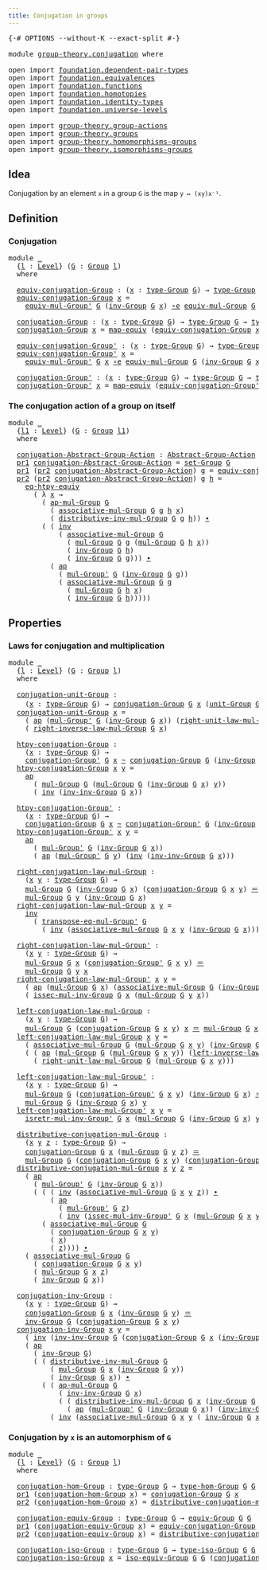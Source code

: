 ```yaml
---
title: Conjugation in groups
---
```


<pre class="Agda"><a id="47" class="Symbol">{-#</a> <a id="51" class="Keyword">OPTIONS</a> <a id="59" class="Pragma">--without-K</a> <a id="71" class="Pragma">--exact-split</a> <a id="85" class="Symbol">#-}</a>

<a id="90" class="Keyword">module</a> <a id="97" href="group-theory.conjugation.html" class="Module">group-theory.conjugation</a> <a id="122" class="Keyword">where</a>

<a id="129" class="Keyword">open</a> <a id="134" class="Keyword">import</a> <a id="141" href="foundation.dependent-pair-types.html" class="Module">foundation.dependent-pair-types</a>
<a id="173" class="Keyword">open</a> <a id="178" class="Keyword">import</a> <a id="185" href="foundation.equivalences.html" class="Module">foundation.equivalences</a>
<a id="209" class="Keyword">open</a> <a id="214" class="Keyword">import</a> <a id="221" href="foundation.functions.html" class="Module">foundation.functions</a>
<a id="242" class="Keyword">open</a> <a id="247" class="Keyword">import</a> <a id="254" href="foundation.homotopies.html" class="Module">foundation.homotopies</a>
<a id="276" class="Keyword">open</a> <a id="281" class="Keyword">import</a> <a id="288" href="foundation.identity-types.html" class="Module">foundation.identity-types</a>
<a id="314" class="Keyword">open</a> <a id="319" class="Keyword">import</a> <a id="326" href="foundation.universe-levels.html" class="Module">foundation.universe-levels</a>

<a id="354" class="Keyword">open</a> <a id="359" class="Keyword">import</a> <a id="366" href="group-theory.group-actions.html" class="Module">group-theory.group-actions</a>
<a id="393" class="Keyword">open</a> <a id="398" class="Keyword">import</a> <a id="405" href="group-theory.groups.html" class="Module">group-theory.groups</a>
<a id="425" class="Keyword">open</a> <a id="430" class="Keyword">import</a> <a id="437" href="group-theory.homomorphisms-groups.html" class="Module">group-theory.homomorphisms-groups</a>
<a id="471" class="Keyword">open</a> <a id="476" class="Keyword">import</a> <a id="483" href="group-theory.isomorphisms-groups.html" class="Module">group-theory.isomorphisms-groups</a>
</pre>
## Idea

Conjugation by an element `x` in a group `G` is the map `y ↦ (xy)x⁻¹`.

## Definition

### Conjugation

<pre class="Agda"><a id="642" class="Keyword">module</a> <a id="649" href="group-theory.conjugation.html#649" class="Module">_</a>
  <a id="653" class="Symbol">{</a><a id="654" href="group-theory.conjugation.html#654" class="Bound">l</a> <a id="656" class="Symbol">:</a> <a id="658" href="Agda.Primitive.html#597" class="Postulate">Level</a><a id="663" class="Symbol">}</a> <a id="665" class="Symbol">(</a><a id="666" href="group-theory.conjugation.html#666" class="Bound">G</a> <a id="668" class="Symbol">:</a> <a id="670" href="group-theory.groups.html#2750" class="Function">Group</a> <a id="676" href="group-theory.conjugation.html#654" class="Bound">l</a><a id="677" class="Symbol">)</a>
  <a id="681" class="Keyword">where</a>

  <a id="690" href="group-theory.conjugation.html#690" class="Function">equiv-conjugation-Group</a> <a id="714" class="Symbol">:</a> <a id="716" class="Symbol">(</a><a id="717" href="group-theory.conjugation.html#717" class="Bound">x</a> <a id="719" class="Symbol">:</a> <a id="721" href="group-theory.groups.html#2993" class="Function">type-Group</a> <a id="732" href="group-theory.conjugation.html#666" class="Bound">G</a><a id="733" class="Symbol">)</a> <a id="735" class="Symbol">→</a> <a id="737" href="group-theory.groups.html#2993" class="Function">type-Group</a> <a id="748" href="group-theory.conjugation.html#666" class="Bound">G</a> <a id="750" href="foundation-core.equivalences.html#1621" class="Function Operator">≃</a> <a id="752" href="group-theory.groups.html#2993" class="Function">type-Group</a> <a id="763" href="group-theory.conjugation.html#666" class="Bound">G</a>
  <a id="767" href="group-theory.conjugation.html#690" class="Function">equiv-conjugation-Group</a> <a id="791" href="group-theory.conjugation.html#791" class="Bound">x</a> <a id="793" class="Symbol">=</a>
    <a id="799" href="group-theory.groups.html#7174" class="Function">equiv-mul-Group&#39;</a> <a id="816" href="group-theory.conjugation.html#666" class="Bound">G</a> <a id="818" class="Symbol">(</a><a id="819" href="group-theory.groups.html#4957" class="Function">inv-Group</a> <a id="829" href="group-theory.conjugation.html#666" class="Bound">G</a> <a id="831" href="group-theory.conjugation.html#791" class="Bound">x</a><a id="832" class="Symbol">)</a> <a id="834" href="foundation-core.equivalences.html#7869" class="Function Operator">∘e</a> <a id="837" href="group-theory.groups.html#6280" class="Function">equiv-mul-Group</a> <a id="853" href="group-theory.conjugation.html#666" class="Bound">G</a> <a id="855" href="group-theory.conjugation.html#791" class="Bound">x</a>

  <a id="860" href="group-theory.conjugation.html#860" class="Function">conjugation-Group</a> <a id="878" class="Symbol">:</a> <a id="880" class="Symbol">(</a><a id="881" href="group-theory.conjugation.html#881" class="Bound">x</a> <a id="883" class="Symbol">:</a> <a id="885" href="group-theory.groups.html#2993" class="Function">type-Group</a> <a id="896" href="group-theory.conjugation.html#666" class="Bound">G</a><a id="897" class="Symbol">)</a> <a id="899" class="Symbol">→</a> <a id="901" href="group-theory.groups.html#2993" class="Function">type-Group</a> <a id="912" href="group-theory.conjugation.html#666" class="Bound">G</a> <a id="914" class="Symbol">→</a> <a id="916" href="group-theory.groups.html#2993" class="Function">type-Group</a> <a id="927" href="group-theory.conjugation.html#666" class="Bound">G</a>
  <a id="931" href="group-theory.conjugation.html#860" class="Function">conjugation-Group</a> <a id="949" href="group-theory.conjugation.html#949" class="Bound">x</a> <a id="951" class="Symbol">=</a> <a id="953" href="foundation-core.equivalences.html#1821" class="Function">map-equiv</a> <a id="963" class="Symbol">(</a><a id="964" href="group-theory.conjugation.html#690" class="Function">equiv-conjugation-Group</a> <a id="988" href="group-theory.conjugation.html#949" class="Bound">x</a><a id="989" class="Symbol">)</a>

  <a id="994" href="group-theory.conjugation.html#994" class="Function">equiv-conjugation-Group&#39;</a> <a id="1019" class="Symbol">:</a> <a id="1021" class="Symbol">(</a><a id="1022" href="group-theory.conjugation.html#1022" class="Bound">x</a> <a id="1024" class="Symbol">:</a> <a id="1026" href="group-theory.groups.html#2993" class="Function">type-Group</a> <a id="1037" href="group-theory.conjugation.html#666" class="Bound">G</a><a id="1038" class="Symbol">)</a> <a id="1040" class="Symbol">→</a> <a id="1042" href="group-theory.groups.html#2993" class="Function">type-Group</a> <a id="1053" href="group-theory.conjugation.html#666" class="Bound">G</a> <a id="1055" href="foundation-core.equivalences.html#1621" class="Function Operator">≃</a> <a id="1057" href="group-theory.groups.html#2993" class="Function">type-Group</a> <a id="1068" href="group-theory.conjugation.html#666" class="Bound">G</a>
  <a id="1072" href="group-theory.conjugation.html#994" class="Function">equiv-conjugation-Group&#39;</a> <a id="1097" href="group-theory.conjugation.html#1097" class="Bound">x</a> <a id="1099" class="Symbol">=</a>
    <a id="1105" href="group-theory.groups.html#7174" class="Function">equiv-mul-Group&#39;</a> <a id="1122" href="group-theory.conjugation.html#666" class="Bound">G</a> <a id="1124" href="group-theory.conjugation.html#1097" class="Bound">x</a> <a id="1126" href="foundation-core.equivalences.html#7869" class="Function Operator">∘e</a> <a id="1129" href="group-theory.groups.html#6280" class="Function">equiv-mul-Group</a> <a id="1145" href="group-theory.conjugation.html#666" class="Bound">G</a> <a id="1147" class="Symbol">(</a><a id="1148" href="group-theory.groups.html#4957" class="Function">inv-Group</a> <a id="1158" href="group-theory.conjugation.html#666" class="Bound">G</a> <a id="1160" href="group-theory.conjugation.html#1097" class="Bound">x</a><a id="1161" class="Symbol">)</a>

  <a id="1166" href="group-theory.conjugation.html#1166" class="Function">conjugation-Group&#39;</a> <a id="1185" class="Symbol">:</a> <a id="1187" class="Symbol">(</a><a id="1188" href="group-theory.conjugation.html#1188" class="Bound">x</a> <a id="1190" class="Symbol">:</a> <a id="1192" href="group-theory.groups.html#2993" class="Function">type-Group</a> <a id="1203" href="group-theory.conjugation.html#666" class="Bound">G</a><a id="1204" class="Symbol">)</a> <a id="1206" class="Symbol">→</a> <a id="1208" href="group-theory.groups.html#2993" class="Function">type-Group</a> <a id="1219" href="group-theory.conjugation.html#666" class="Bound">G</a> <a id="1221" class="Symbol">→</a> <a id="1223" href="group-theory.groups.html#2993" class="Function">type-Group</a> <a id="1234" href="group-theory.conjugation.html#666" class="Bound">G</a>
  <a id="1238" href="group-theory.conjugation.html#1166" class="Function">conjugation-Group&#39;</a> <a id="1257" href="group-theory.conjugation.html#1257" class="Bound">x</a> <a id="1259" class="Symbol">=</a> <a id="1261" href="foundation-core.equivalences.html#1821" class="Function">map-equiv</a> <a id="1271" class="Symbol">(</a><a id="1272" href="group-theory.conjugation.html#994" class="Function">equiv-conjugation-Group&#39;</a> <a id="1297" href="group-theory.conjugation.html#1257" class="Bound">x</a><a id="1298" class="Symbol">)</a>
</pre>
### The conjugation action of a group on itself

<pre class="Agda"><a id="1362" class="Keyword">module</a> <a id="1369" href="group-theory.conjugation.html#1369" class="Module">_</a>
  <a id="1373" class="Symbol">{</a><a id="1374" href="group-theory.conjugation.html#1374" class="Bound">l1</a> <a id="1377" class="Symbol">:</a> <a id="1379" href="Agda.Primitive.html#597" class="Postulate">Level</a><a id="1384" class="Symbol">}</a> <a id="1386" class="Symbol">(</a><a id="1387" href="group-theory.conjugation.html#1387" class="Bound">G</a> <a id="1389" class="Symbol">:</a> <a id="1391" href="group-theory.groups.html#2750" class="Function">Group</a> <a id="1397" href="group-theory.conjugation.html#1374" class="Bound">l1</a><a id="1399" class="Symbol">)</a>
  <a id="1403" class="Keyword">where</a>

  <a id="1412" href="group-theory.conjugation.html#1412" class="Function">conjugation-Abstract-Group-Action</a> <a id="1446" class="Symbol">:</a> <a id="1448" href="group-theory.group-actions.html#1209" class="Function">Abstract-Group-Action</a> <a id="1470" href="group-theory.conjugation.html#1387" class="Bound">G</a> <a id="1472" href="group-theory.conjugation.html#1374" class="Bound">l1</a>
  <a id="1477" href="foundation-core.dependent-pair-types.html#605" class="Field">pr1</a> <a id="1481" href="group-theory.conjugation.html#1412" class="Function">conjugation-Abstract-Group-Action</a> <a id="1515" class="Symbol">=</a> <a id="1517" href="group-theory.groups.html#2933" class="Function">set-Group</a> <a id="1527" href="group-theory.conjugation.html#1387" class="Bound">G</a>
  <a id="1531" href="foundation-core.dependent-pair-types.html#605" class="Field">pr1</a> <a id="1535" class="Symbol">(</a><a id="1536" href="foundation-core.dependent-pair-types.html#617" class="Field">pr2</a> <a id="1540" href="group-theory.conjugation.html#1412" class="Function">conjugation-Abstract-Group-Action</a><a id="1573" class="Symbol">)</a> <a id="1575" href="group-theory.conjugation.html#1575" class="Bound">g</a> <a id="1577" class="Symbol">=</a> <a id="1579" href="group-theory.conjugation.html#690" class="Function">equiv-conjugation-Group</a> <a id="1603" href="group-theory.conjugation.html#1387" class="Bound">G</a> <a id="1605" href="group-theory.conjugation.html#1575" class="Bound">g</a>
  <a id="1609" href="foundation-core.dependent-pair-types.html#617" class="Field">pr2</a> <a id="1613" class="Symbol">(</a><a id="1614" href="foundation-core.dependent-pair-types.html#617" class="Field">pr2</a> <a id="1618" href="group-theory.conjugation.html#1412" class="Function">conjugation-Abstract-Group-Action</a><a id="1651" class="Symbol">)</a> <a id="1653" href="group-theory.conjugation.html#1653" class="Bound">g</a> <a id="1655" href="group-theory.conjugation.html#1655" class="Bound">h</a> <a id="1657" class="Symbol">=</a>
    <a id="1663" href="foundation.equivalences.html#12664" class="Function">eq-htpy-equiv</a>
      <a id="1683" class="Symbol">(</a> <a id="1685" class="Symbol">λ</a> <a id="1687" href="group-theory.conjugation.html#1687" class="Bound">x</a> <a id="1689" class="Symbol">→</a>
        <a id="1699" class="Symbol">(</a> <a id="1701" href="group-theory.groups.html#3334" class="Function">ap-mul-Group</a> <a id="1714" href="group-theory.conjugation.html#1387" class="Bound">G</a>
          <a id="1726" class="Symbol">(</a> <a id="1728" href="group-theory.groups.html#3587" class="Function">associative-mul-Group</a> <a id="1750" href="group-theory.conjugation.html#1387" class="Bound">G</a> <a id="1752" href="group-theory.conjugation.html#1653" class="Bound">g</a> <a id="1754" href="group-theory.conjugation.html#1655" class="Bound">h</a> <a id="1756" href="group-theory.conjugation.html#1687" class="Bound">x</a><a id="1757" class="Symbol">)</a>
          <a id="1769" class="Symbol">(</a> <a id="1771" href="group-theory.groups.html#8830" class="Function">distributive-inv-mul-Group</a> <a id="1798" href="group-theory.conjugation.html#1387" class="Bound">G</a> <a id="1800" href="group-theory.conjugation.html#1653" class="Bound">g</a> <a id="1802" href="group-theory.conjugation.html#1655" class="Bound">h</a><a id="1803" class="Symbol">))</a> <a id="1806" href="foundation-core.identity-types.html#2425" class="Function Operator">∙</a>
        <a id="1816" class="Symbol">(</a> <a id="1818" class="Symbol">(</a> <a id="1820" href="foundation-core.identity-types.html#2729" class="Function">inv</a>
            <a id="1836" class="Symbol">(</a> <a id="1838" href="group-theory.groups.html#3587" class="Function">associative-mul-Group</a> <a id="1860" href="group-theory.conjugation.html#1387" class="Bound">G</a>
              <a id="1876" class="Symbol">(</a> <a id="1878" href="group-theory.groups.html#3238" class="Function">mul-Group</a> <a id="1888" href="group-theory.conjugation.html#1387" class="Bound">G</a> <a id="1890" href="group-theory.conjugation.html#1653" class="Bound">g</a> <a id="1892" class="Symbol">(</a><a id="1893" href="group-theory.groups.html#3238" class="Function">mul-Group</a> <a id="1903" href="group-theory.conjugation.html#1387" class="Bound">G</a> <a id="1905" href="group-theory.conjugation.html#1655" class="Bound">h</a> <a id="1907" href="group-theory.conjugation.html#1687" class="Bound">x</a><a id="1908" class="Symbol">))</a>
              <a id="1925" class="Symbol">(</a> <a id="1927" href="group-theory.groups.html#4957" class="Function">inv-Group</a> <a id="1937" href="group-theory.conjugation.html#1387" class="Bound">G</a> <a id="1939" href="group-theory.conjugation.html#1655" class="Bound">h</a><a id="1940" class="Symbol">)</a>
              <a id="1956" class="Symbol">(</a> <a id="1958" href="group-theory.groups.html#4957" class="Function">inv-Group</a> <a id="1968" href="group-theory.conjugation.html#1387" class="Bound">G</a> <a id="1970" href="group-theory.conjugation.html#1653" class="Bound">g</a><a id="1971" class="Symbol">)))</a> <a id="1975" href="foundation-core.identity-types.html#2425" class="Function Operator">∙</a>
          <a id="1987" class="Symbol">(</a> <a id="1989" href="foundation-core.identity-types.html#4003" class="Function">ap</a>
            <a id="2004" class="Symbol">(</a> <a id="2006" href="group-theory.groups.html#3499" class="Function">mul-Group&#39;</a> <a id="2017" href="group-theory.conjugation.html#1387" class="Bound">G</a> <a id="2019" class="Symbol">(</a><a id="2020" href="group-theory.groups.html#4957" class="Function">inv-Group</a> <a id="2030" href="group-theory.conjugation.html#1387" class="Bound">G</a> <a id="2032" href="group-theory.conjugation.html#1653" class="Bound">g</a><a id="2033" class="Symbol">))</a>
            <a id="2048" class="Symbol">(</a> <a id="2050" href="group-theory.groups.html#3587" class="Function">associative-mul-Group</a> <a id="2072" href="group-theory.conjugation.html#1387" class="Bound">G</a> <a id="2074" href="group-theory.conjugation.html#1653" class="Bound">g</a>
              <a id="2090" class="Symbol">(</a> <a id="2092" href="group-theory.groups.html#3238" class="Function">mul-Group</a> <a id="2102" href="group-theory.conjugation.html#1387" class="Bound">G</a> <a id="2104" href="group-theory.conjugation.html#1655" class="Bound">h</a> <a id="2106" href="group-theory.conjugation.html#1687" class="Bound">x</a><a id="2107" class="Symbol">)</a>
              <a id="2123" class="Symbol">(</a> <a id="2125" href="group-theory.groups.html#4957" class="Function">inv-Group</a> <a id="2135" href="group-theory.conjugation.html#1387" class="Bound">G</a> <a id="2137" href="group-theory.conjugation.html#1655" class="Bound">h</a><a id="2138" class="Symbol">)))))</a>
</pre>
## Properties

### Laws for conjugation and multiplication

<pre class="Agda"><a id="2217" class="Keyword">module</a> <a id="2224" href="group-theory.conjugation.html#2224" class="Module">_</a>
  <a id="2228" class="Symbol">{</a><a id="2229" href="group-theory.conjugation.html#2229" class="Bound">l</a> <a id="2231" class="Symbol">:</a> <a id="2233" href="Agda.Primitive.html#597" class="Postulate">Level</a><a id="2238" class="Symbol">}</a> <a id="2240" class="Symbol">(</a><a id="2241" href="group-theory.conjugation.html#2241" class="Bound">G</a> <a id="2243" class="Symbol">:</a> <a id="2245" href="group-theory.groups.html#2750" class="Function">Group</a> <a id="2251" href="group-theory.conjugation.html#2229" class="Bound">l</a><a id="2252" class="Symbol">)</a>
  <a id="2256" class="Keyword">where</a>

  <a id="2265" href="group-theory.conjugation.html#2265" class="Function">conjugation-unit-Group</a> <a id="2288" class="Symbol">:</a>
    <a id="2294" class="Symbol">(</a><a id="2295" href="group-theory.conjugation.html#2295" class="Bound">x</a> <a id="2297" class="Symbol">:</a> <a id="2299" href="group-theory.groups.html#2993" class="Function">type-Group</a> <a id="2310" href="group-theory.conjugation.html#2241" class="Bound">G</a><a id="2311" class="Symbol">)</a> <a id="2313" class="Symbol">→</a> <a id="2315" href="group-theory.conjugation.html#860" class="Function">conjugation-Group</a> <a id="2333" href="group-theory.conjugation.html#2241" class="Bound">G</a> <a id="2335" href="group-theory.conjugation.html#2295" class="Bound">x</a> <a id="2337" class="Symbol">(</a><a id="2338" href="group-theory.groups.html#4037" class="Function">unit-Group</a> <a id="2349" href="group-theory.conjugation.html#2241" class="Bound">G</a><a id="2350" class="Symbol">)</a> <a id="2352" href="foundation-core.identity-types.html#1865" class="Function Operator">＝</a> <a id="2354" href="group-theory.groups.html#4037" class="Function">unit-Group</a> <a id="2365" href="group-theory.conjugation.html#2241" class="Bound">G</a>
  <a id="2369" href="group-theory.conjugation.html#2265" class="Function">conjugation-unit-Group</a> <a id="2392" href="group-theory.conjugation.html#2392" class="Bound">x</a> <a id="2394" class="Symbol">=</a>
    <a id="2400" class="Symbol">(</a> <a id="2402" href="foundation-core.identity-types.html#4003" class="Function">ap</a> <a id="2405" class="Symbol">(</a><a id="2406" href="group-theory.groups.html#3499" class="Function">mul-Group&#39;</a> <a id="2417" href="group-theory.conjugation.html#2241" class="Bound">G</a> <a id="2419" class="Symbol">(</a><a id="2420" href="group-theory.groups.html#4957" class="Function">inv-Group</a> <a id="2430" href="group-theory.conjugation.html#2241" class="Bound">G</a> <a id="2432" href="group-theory.conjugation.html#2392" class="Bound">x</a><a id="2433" class="Symbol">))</a> <a id="2436" class="Symbol">(</a><a id="2437" href="group-theory.groups.html#4592" class="Function">right-unit-law-mul-Group</a> <a id="2462" href="group-theory.conjugation.html#2241" class="Bound">G</a> <a id="2464" href="group-theory.conjugation.html#2392" class="Bound">x</a><a id="2465" class="Symbol">))</a> <a id="2468" href="foundation-core.identity-types.html#2425" class="Function Operator">∙</a>
    <a id="2474" class="Symbol">(</a> <a id="2476" href="group-theory.groups.html#5194" class="Function">right-inverse-law-mul-Group</a> <a id="2504" href="group-theory.conjugation.html#2241" class="Bound">G</a> <a id="2506" href="group-theory.conjugation.html#2392" class="Bound">x</a><a id="2507" class="Symbol">)</a>

  <a id="2512" href="group-theory.conjugation.html#2512" class="Function">htpy-conjugation-Group</a> <a id="2535" class="Symbol">:</a>
    <a id="2541" class="Symbol">(</a><a id="2542" href="group-theory.conjugation.html#2542" class="Bound">x</a> <a id="2544" class="Symbol">:</a> <a id="2546" href="group-theory.groups.html#2993" class="Function">type-Group</a> <a id="2557" href="group-theory.conjugation.html#2241" class="Bound">G</a><a id="2558" class="Symbol">)</a> <a id="2560" class="Symbol">→</a>
    <a id="2566" href="group-theory.conjugation.html#1166" class="Function">conjugation-Group&#39;</a> <a id="2585" href="group-theory.conjugation.html#2241" class="Bound">G</a> <a id="2587" href="group-theory.conjugation.html#2542" class="Bound">x</a> <a id="2589" href="foundation-core.homotopies.html#1249" class="Function Operator">~</a> <a id="2591" href="group-theory.conjugation.html#860" class="Function">conjugation-Group</a> <a id="2609" href="group-theory.conjugation.html#2241" class="Bound">G</a> <a id="2611" class="Symbol">(</a><a id="2612" href="group-theory.groups.html#4957" class="Function">inv-Group</a> <a id="2622" href="group-theory.conjugation.html#2241" class="Bound">G</a> <a id="2624" href="group-theory.conjugation.html#2542" class="Bound">x</a><a id="2625" class="Symbol">)</a>
  <a id="2629" href="group-theory.conjugation.html#2512" class="Function">htpy-conjugation-Group</a> <a id="2652" href="group-theory.conjugation.html#2652" class="Bound">x</a> <a id="2654" href="group-theory.conjugation.html#2654" class="Bound">y</a> <a id="2656" class="Symbol">=</a>
    <a id="2662" href="foundation-core.identity-types.html#4003" class="Function">ap</a>
      <a id="2671" class="Symbol">(</a> <a id="2673" href="group-theory.groups.html#3238" class="Function">mul-Group</a> <a id="2683" href="group-theory.conjugation.html#2241" class="Bound">G</a> <a id="2685" class="Symbol">(</a><a id="2686" href="group-theory.groups.html#3238" class="Function">mul-Group</a> <a id="2696" href="group-theory.conjugation.html#2241" class="Bound">G</a> <a id="2698" class="Symbol">(</a><a id="2699" href="group-theory.groups.html#4957" class="Function">inv-Group</a> <a id="2709" href="group-theory.conjugation.html#2241" class="Bound">G</a> <a id="2711" href="group-theory.conjugation.html#2652" class="Bound">x</a><a id="2712" class="Symbol">)</a> <a id="2714" href="group-theory.conjugation.html#2654" class="Bound">y</a><a id="2715" class="Symbol">))</a>
      <a id="2724" class="Symbol">(</a> <a id="2726" href="foundation-core.identity-types.html#2729" class="Function">inv</a> <a id="2730" class="Symbol">(</a><a id="2731" href="group-theory.groups.html#9248" class="Function">inv-inv-Group</a> <a id="2745" href="group-theory.conjugation.html#2241" class="Bound">G</a> <a id="2747" href="group-theory.conjugation.html#2652" class="Bound">x</a><a id="2748" class="Symbol">))</a>

  <a id="2754" href="group-theory.conjugation.html#2754" class="Function">htpy-conjugation-Group&#39;</a> <a id="2778" class="Symbol">:</a>
    <a id="2784" class="Symbol">(</a><a id="2785" href="group-theory.conjugation.html#2785" class="Bound">x</a> <a id="2787" class="Symbol">:</a> <a id="2789" href="group-theory.groups.html#2993" class="Function">type-Group</a> <a id="2800" href="group-theory.conjugation.html#2241" class="Bound">G</a><a id="2801" class="Symbol">)</a> <a id="2803" class="Symbol">→</a>
    <a id="2809" href="group-theory.conjugation.html#860" class="Function">conjugation-Group</a> <a id="2827" href="group-theory.conjugation.html#2241" class="Bound">G</a> <a id="2829" href="group-theory.conjugation.html#2785" class="Bound">x</a> <a id="2831" href="foundation-core.homotopies.html#1249" class="Function Operator">~</a> <a id="2833" href="group-theory.conjugation.html#1166" class="Function">conjugation-Group&#39;</a> <a id="2852" href="group-theory.conjugation.html#2241" class="Bound">G</a> <a id="2854" class="Symbol">(</a><a id="2855" href="group-theory.groups.html#4957" class="Function">inv-Group</a> <a id="2865" href="group-theory.conjugation.html#2241" class="Bound">G</a> <a id="2867" href="group-theory.conjugation.html#2785" class="Bound">x</a><a id="2868" class="Symbol">)</a>
  <a id="2872" href="group-theory.conjugation.html#2754" class="Function">htpy-conjugation-Group&#39;</a> <a id="2896" href="group-theory.conjugation.html#2896" class="Bound">x</a> <a id="2898" href="group-theory.conjugation.html#2898" class="Bound">y</a> <a id="2900" class="Symbol">=</a>
    <a id="2906" href="foundation-core.identity-types.html#4003" class="Function">ap</a>
      <a id="2915" class="Symbol">(</a> <a id="2917" href="group-theory.groups.html#3499" class="Function">mul-Group&#39;</a> <a id="2928" href="group-theory.conjugation.html#2241" class="Bound">G</a> <a id="2930" class="Symbol">(</a><a id="2931" href="group-theory.groups.html#4957" class="Function">inv-Group</a> <a id="2941" href="group-theory.conjugation.html#2241" class="Bound">G</a> <a id="2943" href="group-theory.conjugation.html#2896" class="Bound">x</a><a id="2944" class="Symbol">))</a>
      <a id="2953" class="Symbol">(</a> <a id="2955" href="foundation-core.identity-types.html#4003" class="Function">ap</a> <a id="2958" class="Symbol">(</a><a id="2959" href="group-theory.groups.html#3499" class="Function">mul-Group&#39;</a> <a id="2970" href="group-theory.conjugation.html#2241" class="Bound">G</a> <a id="2972" href="group-theory.conjugation.html#2898" class="Bound">y</a><a id="2973" class="Symbol">)</a> <a id="2975" class="Symbol">(</a><a id="2976" href="foundation-core.identity-types.html#2729" class="Function">inv</a> <a id="2980" class="Symbol">(</a><a id="2981" href="group-theory.groups.html#9248" class="Function">inv-inv-Group</a> <a id="2995" href="group-theory.conjugation.html#2241" class="Bound">G</a> <a id="2997" href="group-theory.conjugation.html#2896" class="Bound">x</a><a id="2998" class="Symbol">)))</a>
  
  <a id="3007" href="group-theory.conjugation.html#3007" class="Function">right-conjugation-law-mul-Group</a> <a id="3039" class="Symbol">:</a>
    <a id="3045" class="Symbol">(</a><a id="3046" href="group-theory.conjugation.html#3046" class="Bound">x</a> <a id="3048" href="group-theory.conjugation.html#3048" class="Bound">y</a> <a id="3050" class="Symbol">:</a> <a id="3052" href="group-theory.groups.html#2993" class="Function">type-Group</a> <a id="3063" href="group-theory.conjugation.html#2241" class="Bound">G</a><a id="3064" class="Symbol">)</a> <a id="3066" class="Symbol">→</a>
    <a id="3072" href="group-theory.groups.html#3238" class="Function">mul-Group</a> <a id="3082" href="group-theory.conjugation.html#2241" class="Bound">G</a> <a id="3084" class="Symbol">(</a><a id="3085" href="group-theory.groups.html#4957" class="Function">inv-Group</a> <a id="3095" href="group-theory.conjugation.html#2241" class="Bound">G</a> <a id="3097" href="group-theory.conjugation.html#3046" class="Bound">x</a><a id="3098" class="Symbol">)</a> <a id="3100" class="Symbol">(</a><a id="3101" href="group-theory.conjugation.html#860" class="Function">conjugation-Group</a> <a id="3119" href="group-theory.conjugation.html#2241" class="Bound">G</a> <a id="3121" href="group-theory.conjugation.html#3046" class="Bound">x</a> <a id="3123" href="group-theory.conjugation.html#3048" class="Bound">y</a><a id="3124" class="Symbol">)</a> <a id="3126" href="foundation-core.identity-types.html#1865" class="Function Operator">＝</a>
    <a id="3132" href="group-theory.groups.html#3238" class="Function">mul-Group</a> <a id="3142" href="group-theory.conjugation.html#2241" class="Bound">G</a> <a id="3144" href="group-theory.conjugation.html#3048" class="Bound">y</a> <a id="3146" class="Symbol">(</a><a id="3147" href="group-theory.groups.html#4957" class="Function">inv-Group</a> <a id="3157" href="group-theory.conjugation.html#2241" class="Bound">G</a> <a id="3159" href="group-theory.conjugation.html#3046" class="Bound">x</a><a id="3160" class="Symbol">)</a>
  <a id="3164" href="group-theory.conjugation.html#3007" class="Function">right-conjugation-law-mul-Group</a> <a id="3196" href="group-theory.conjugation.html#3196" class="Bound">x</a> <a id="3198" href="group-theory.conjugation.html#3198" class="Bound">y</a> <a id="3200" class="Symbol">=</a>
    <a id="3206" href="foundation-core.identity-types.html#2729" class="Function">inv</a>
      <a id="3216" class="Symbol">(</a> <a id="3218" href="group-theory.groups.html#8512" class="Function">transpose-eq-mul-Group&#39;</a> <a id="3242" href="group-theory.conjugation.html#2241" class="Bound">G</a>
        <a id="3252" class="Symbol">(</a> <a id="3254" href="foundation-core.identity-types.html#2729" class="Function">inv</a> <a id="3258" class="Symbol">(</a><a id="3259" href="group-theory.groups.html#3587" class="Function">associative-mul-Group</a> <a id="3281" href="group-theory.conjugation.html#2241" class="Bound">G</a> <a id="3283" href="group-theory.conjugation.html#3196" class="Bound">x</a> <a id="3285" href="group-theory.conjugation.html#3198" class="Bound">y</a> <a id="3287" class="Symbol">(</a><a id="3288" href="group-theory.groups.html#4957" class="Function">inv-Group</a> <a id="3298" href="group-theory.conjugation.html#2241" class="Bound">G</a> <a id="3300" href="group-theory.conjugation.html#3196" class="Bound">x</a><a id="3301" class="Symbol">))))</a>

  <a id="3309" href="group-theory.conjugation.html#3309" class="Function">right-conjugation-law-mul-Group&#39;</a> <a id="3342" class="Symbol">:</a>
    <a id="3348" class="Symbol">(</a><a id="3349" href="group-theory.conjugation.html#3349" class="Bound">x</a> <a id="3351" href="group-theory.conjugation.html#3351" class="Bound">y</a> <a id="3353" class="Symbol">:</a> <a id="3355" href="group-theory.groups.html#2993" class="Function">type-Group</a> <a id="3366" href="group-theory.conjugation.html#2241" class="Bound">G</a><a id="3367" class="Symbol">)</a> <a id="3369" class="Symbol">→</a>
    <a id="3375" href="group-theory.groups.html#3238" class="Function">mul-Group</a> <a id="3385" href="group-theory.conjugation.html#2241" class="Bound">G</a> <a id="3387" href="group-theory.conjugation.html#3349" class="Bound">x</a> <a id="3389" class="Symbol">(</a><a id="3390" href="group-theory.conjugation.html#1166" class="Function">conjugation-Group&#39;</a> <a id="3409" href="group-theory.conjugation.html#2241" class="Bound">G</a> <a id="3411" href="group-theory.conjugation.html#3349" class="Bound">x</a> <a id="3413" href="group-theory.conjugation.html#3351" class="Bound">y</a><a id="3414" class="Symbol">)</a> <a id="3416" href="foundation-core.identity-types.html#1865" class="Function Operator">＝</a>
    <a id="3422" href="group-theory.groups.html#3238" class="Function">mul-Group</a> <a id="3432" href="group-theory.conjugation.html#2241" class="Bound">G</a> <a id="3434" href="group-theory.conjugation.html#3351" class="Bound">y</a> <a id="3436" href="group-theory.conjugation.html#3349" class="Bound">x</a>
  <a id="3440" href="group-theory.conjugation.html#3309" class="Function">right-conjugation-law-mul-Group&#39;</a> <a id="3473" href="group-theory.conjugation.html#3473" class="Bound">x</a> <a id="3475" href="group-theory.conjugation.html#3475" class="Bound">y</a> <a id="3477" class="Symbol">=</a>
    <a id="3483" class="Symbol">(</a> <a id="3485" href="foundation-core.identity-types.html#4003" class="Function">ap</a> <a id="3488" class="Symbol">(</a><a id="3489" href="group-theory.groups.html#3238" class="Function">mul-Group</a> <a id="3499" href="group-theory.conjugation.html#2241" class="Bound">G</a> <a id="3501" href="group-theory.conjugation.html#3473" class="Bound">x</a><a id="3502" class="Symbol">)</a> <a id="3504" class="Symbol">(</a><a id="3505" href="group-theory.groups.html#3587" class="Function">associative-mul-Group</a> <a id="3527" href="group-theory.conjugation.html#2241" class="Bound">G</a> <a id="3529" class="Symbol">(</a><a id="3530" href="group-theory.groups.html#4957" class="Function">inv-Group</a> <a id="3540" href="group-theory.conjugation.html#2241" class="Bound">G</a> <a id="3542" href="group-theory.conjugation.html#3473" class="Bound">x</a><a id="3543" class="Symbol">)</a> <a id="3545" href="group-theory.conjugation.html#3475" class="Bound">y</a> <a id="3547" href="group-theory.conjugation.html#3473" class="Bound">x</a><a id="3548" class="Symbol">))</a> <a id="3551" href="foundation-core.identity-types.html#2425" class="Function Operator">∙</a>
    <a id="3557" class="Symbol">(</a> <a id="3559" href="group-theory.groups.html#5543" class="Function">issec-mul-inv-Group</a> <a id="3579" href="group-theory.conjugation.html#2241" class="Bound">G</a> <a id="3581" href="group-theory.conjugation.html#3473" class="Bound">x</a> <a id="3583" class="Symbol">(</a><a id="3584" href="group-theory.groups.html#3238" class="Function">mul-Group</a> <a id="3594" href="group-theory.conjugation.html#2241" class="Bound">G</a> <a id="3596" href="group-theory.conjugation.html#3475" class="Bound">y</a> <a id="3598" href="group-theory.conjugation.html#3473" class="Bound">x</a><a id="3599" class="Symbol">))</a>

  <a id="3605" href="group-theory.conjugation.html#3605" class="Function">left-conjugation-law-mul-Group</a> <a id="3636" class="Symbol">:</a>
    <a id="3642" class="Symbol">(</a><a id="3643" href="group-theory.conjugation.html#3643" class="Bound">x</a> <a id="3645" href="group-theory.conjugation.html#3645" class="Bound">y</a> <a id="3647" class="Symbol">:</a> <a id="3649" href="group-theory.groups.html#2993" class="Function">type-Group</a> <a id="3660" href="group-theory.conjugation.html#2241" class="Bound">G</a><a id="3661" class="Symbol">)</a> <a id="3663" class="Symbol">→</a>
    <a id="3669" href="group-theory.groups.html#3238" class="Function">mul-Group</a> <a id="3679" href="group-theory.conjugation.html#2241" class="Bound">G</a> <a id="3681" class="Symbol">(</a><a id="3682" href="group-theory.conjugation.html#860" class="Function">conjugation-Group</a> <a id="3700" href="group-theory.conjugation.html#2241" class="Bound">G</a> <a id="3702" href="group-theory.conjugation.html#3643" class="Bound">x</a> <a id="3704" href="group-theory.conjugation.html#3645" class="Bound">y</a><a id="3705" class="Symbol">)</a> <a id="3707" href="group-theory.conjugation.html#3643" class="Bound">x</a> <a id="3709" href="foundation-core.identity-types.html#1865" class="Function Operator">＝</a> <a id="3711" href="group-theory.groups.html#3238" class="Function">mul-Group</a> <a id="3721" href="group-theory.conjugation.html#2241" class="Bound">G</a> <a id="3723" href="group-theory.conjugation.html#3643" class="Bound">x</a> <a id="3725" href="group-theory.conjugation.html#3645" class="Bound">y</a>
  <a id="3729" href="group-theory.conjugation.html#3605" class="Function">left-conjugation-law-mul-Group</a> <a id="3760" href="group-theory.conjugation.html#3760" class="Bound">x</a> <a id="3762" href="group-theory.conjugation.html#3762" class="Bound">y</a> <a id="3764" class="Symbol">=</a>
    <a id="3770" class="Symbol">(</a> <a id="3772" href="group-theory.groups.html#3587" class="Function">associative-mul-Group</a> <a id="3794" href="group-theory.conjugation.html#2241" class="Bound">G</a> <a id="3796" class="Symbol">(</a><a id="3797" href="group-theory.groups.html#3238" class="Function">mul-Group</a> <a id="3807" href="group-theory.conjugation.html#2241" class="Bound">G</a> <a id="3809" href="group-theory.conjugation.html#3760" class="Bound">x</a> <a id="3811" href="group-theory.conjugation.html#3762" class="Bound">y</a><a id="3812" class="Symbol">)</a> <a id="3814" class="Symbol">(</a><a id="3815" href="group-theory.groups.html#4957" class="Function">inv-Group</a> <a id="3825" href="group-theory.conjugation.html#2241" class="Bound">G</a> <a id="3827" href="group-theory.conjugation.html#3760" class="Bound">x</a><a id="3828" class="Symbol">)</a> <a id="3830" href="group-theory.conjugation.html#3760" class="Bound">x</a><a id="3831" class="Symbol">)</a> <a id="3833" href="foundation-core.identity-types.html#2425" class="Function Operator">∙</a>
    <a id="3839" class="Symbol">(</a> <a id="3841" class="Symbol">(</a> <a id="3843" href="foundation-core.identity-types.html#4003" class="Function">ap</a> <a id="3846" class="Symbol">(</a><a id="3847" href="group-theory.groups.html#3238" class="Function">mul-Group</a> <a id="3857" href="group-theory.conjugation.html#2241" class="Bound">G</a> <a id="3859" class="Symbol">(</a><a id="3860" href="group-theory.groups.html#3238" class="Function">mul-Group</a> <a id="3870" href="group-theory.conjugation.html#2241" class="Bound">G</a> <a id="3872" href="group-theory.conjugation.html#3760" class="Bound">x</a> <a id="3874" href="group-theory.conjugation.html#3762" class="Bound">y</a><a id="3875" class="Symbol">))</a> <a id="3878" class="Symbol">(</a><a id="3879" href="group-theory.groups.html#5035" class="Function">left-inverse-law-mul-Group</a> <a id="3906" href="group-theory.conjugation.html#2241" class="Bound">G</a> <a id="3908" href="group-theory.conjugation.html#3760" class="Bound">x</a><a id="3909" class="Symbol">))</a> <a id="3912" href="foundation-core.identity-types.html#2425" class="Function Operator">∙</a>
      <a id="3920" class="Symbol">(</a> <a id="3922" href="group-theory.groups.html#4592" class="Function">right-unit-law-mul-Group</a> <a id="3947" href="group-theory.conjugation.html#2241" class="Bound">G</a> <a id="3949" class="Symbol">(</a><a id="3950" href="group-theory.groups.html#3238" class="Function">mul-Group</a> <a id="3960" href="group-theory.conjugation.html#2241" class="Bound">G</a> <a id="3962" href="group-theory.conjugation.html#3760" class="Bound">x</a> <a id="3964" href="group-theory.conjugation.html#3762" class="Bound">y</a><a id="3965" class="Symbol">)))</a>

  <a id="3972" href="group-theory.conjugation.html#3972" class="Function">left-conjugation-law-mul-Group&#39;</a> <a id="4004" class="Symbol">:</a>
    <a id="4010" class="Symbol">(</a><a id="4011" href="group-theory.conjugation.html#4011" class="Bound">x</a> <a id="4013" href="group-theory.conjugation.html#4013" class="Bound">y</a> <a id="4015" class="Symbol">:</a> <a id="4017" href="group-theory.groups.html#2993" class="Function">type-Group</a> <a id="4028" href="group-theory.conjugation.html#2241" class="Bound">G</a><a id="4029" class="Symbol">)</a> <a id="4031" class="Symbol">→</a>
    <a id="4037" href="group-theory.groups.html#3238" class="Function">mul-Group</a> <a id="4047" href="group-theory.conjugation.html#2241" class="Bound">G</a> <a id="4049" class="Symbol">(</a><a id="4050" href="group-theory.conjugation.html#1166" class="Function">conjugation-Group&#39;</a> <a id="4069" href="group-theory.conjugation.html#2241" class="Bound">G</a> <a id="4071" href="group-theory.conjugation.html#4011" class="Bound">x</a> <a id="4073" href="group-theory.conjugation.html#4013" class="Bound">y</a><a id="4074" class="Symbol">)</a> <a id="4076" class="Symbol">(</a><a id="4077" href="group-theory.groups.html#4957" class="Function">inv-Group</a> <a id="4087" href="group-theory.conjugation.html#2241" class="Bound">G</a> <a id="4089" href="group-theory.conjugation.html#4011" class="Bound">x</a><a id="4090" class="Symbol">)</a> <a id="4092" href="foundation-core.identity-types.html#1865" class="Function Operator">＝</a>
    <a id="4098" href="group-theory.groups.html#3238" class="Function">mul-Group</a> <a id="4108" href="group-theory.conjugation.html#2241" class="Bound">G</a> <a id="4110" class="Symbol">(</a><a id="4111" href="group-theory.groups.html#4957" class="Function">inv-Group</a> <a id="4121" href="group-theory.conjugation.html#2241" class="Bound">G</a> <a id="4123" href="group-theory.conjugation.html#4011" class="Bound">x</a><a id="4124" class="Symbol">)</a> <a id="4126" href="group-theory.conjugation.html#4013" class="Bound">y</a>
  <a id="4130" href="group-theory.conjugation.html#3972" class="Function">left-conjugation-law-mul-Group&#39;</a> <a id="4162" href="group-theory.conjugation.html#4162" class="Bound">x</a> <a id="4164" href="group-theory.conjugation.html#4164" class="Bound">y</a> <a id="4166" class="Symbol">=</a>
    <a id="4172" href="group-theory.groups.html#6691" class="Function">isretr-mul-inv-Group&#39;</a> <a id="4194" href="group-theory.conjugation.html#2241" class="Bound">G</a> <a id="4196" href="group-theory.conjugation.html#4162" class="Bound">x</a> <a id="4198" class="Symbol">(</a><a id="4199" href="group-theory.groups.html#3238" class="Function">mul-Group</a> <a id="4209" href="group-theory.conjugation.html#2241" class="Bound">G</a> <a id="4211" class="Symbol">(</a><a id="4212" href="group-theory.groups.html#4957" class="Function">inv-Group</a> <a id="4222" href="group-theory.conjugation.html#2241" class="Bound">G</a> <a id="4224" href="group-theory.conjugation.html#4162" class="Bound">x</a><a id="4225" class="Symbol">)</a> <a id="4227" href="group-theory.conjugation.html#4164" class="Bound">y</a><a id="4228" class="Symbol">)</a>

  <a id="4233" href="group-theory.conjugation.html#4233" class="Function">distributive-conjugation-mul-Group</a> <a id="4268" class="Symbol">:</a>
    <a id="4274" class="Symbol">(</a><a id="4275" href="group-theory.conjugation.html#4275" class="Bound">x</a> <a id="4277" href="group-theory.conjugation.html#4277" class="Bound">y</a> <a id="4279" href="group-theory.conjugation.html#4279" class="Bound">z</a> <a id="4281" class="Symbol">:</a> <a id="4283" href="group-theory.groups.html#2993" class="Function">type-Group</a> <a id="4294" href="group-theory.conjugation.html#2241" class="Bound">G</a><a id="4295" class="Symbol">)</a> <a id="4297" class="Symbol">→</a>
    <a id="4303" href="group-theory.conjugation.html#860" class="Function">conjugation-Group</a> <a id="4321" href="group-theory.conjugation.html#2241" class="Bound">G</a> <a id="4323" href="group-theory.conjugation.html#4275" class="Bound">x</a> <a id="4325" class="Symbol">(</a><a id="4326" href="group-theory.groups.html#3238" class="Function">mul-Group</a> <a id="4336" href="group-theory.conjugation.html#2241" class="Bound">G</a> <a id="4338" href="group-theory.conjugation.html#4277" class="Bound">y</a> <a id="4340" href="group-theory.conjugation.html#4279" class="Bound">z</a><a id="4341" class="Symbol">)</a> <a id="4343" href="foundation-core.identity-types.html#1865" class="Function Operator">＝</a>
    <a id="4349" href="group-theory.groups.html#3238" class="Function">mul-Group</a> <a id="4359" href="group-theory.conjugation.html#2241" class="Bound">G</a> <a id="4361" class="Symbol">(</a><a id="4362" href="group-theory.conjugation.html#860" class="Function">conjugation-Group</a> <a id="4380" href="group-theory.conjugation.html#2241" class="Bound">G</a> <a id="4382" href="group-theory.conjugation.html#4275" class="Bound">x</a> <a id="4384" href="group-theory.conjugation.html#4277" class="Bound">y</a><a id="4385" class="Symbol">)</a> <a id="4387" class="Symbol">(</a><a id="4388" href="group-theory.conjugation.html#860" class="Function">conjugation-Group</a> <a id="4406" href="group-theory.conjugation.html#2241" class="Bound">G</a> <a id="4408" href="group-theory.conjugation.html#4275" class="Bound">x</a> <a id="4410" href="group-theory.conjugation.html#4279" class="Bound">z</a><a id="4411" class="Symbol">)</a>
  <a id="4415" href="group-theory.conjugation.html#4233" class="Function">distributive-conjugation-mul-Group</a> <a id="4450" href="group-theory.conjugation.html#4450" class="Bound">x</a> <a id="4452" href="group-theory.conjugation.html#4452" class="Bound">y</a> <a id="4454" href="group-theory.conjugation.html#4454" class="Bound">z</a> <a id="4456" class="Symbol">=</a>
    <a id="4462" class="Symbol">(</a> <a id="4464" href="foundation-core.identity-types.html#4003" class="Function">ap</a>
      <a id="4473" class="Symbol">(</a> <a id="4475" href="group-theory.groups.html#3499" class="Function">mul-Group&#39;</a> <a id="4486" href="group-theory.conjugation.html#2241" class="Bound">G</a> <a id="4488" class="Symbol">(</a><a id="4489" href="group-theory.groups.html#4957" class="Function">inv-Group</a> <a id="4499" href="group-theory.conjugation.html#2241" class="Bound">G</a> <a id="4501" href="group-theory.conjugation.html#4450" class="Bound">x</a><a id="4502" class="Symbol">))</a>
      <a id="4511" class="Symbol">(</a> <a id="4513" class="Symbol">(</a> <a id="4515" class="Symbol">(</a> <a id="4517" href="foundation-core.identity-types.html#2729" class="Function">inv</a> <a id="4521" class="Symbol">(</a><a id="4522" href="group-theory.groups.html#3587" class="Function">associative-mul-Group</a> <a id="4544" href="group-theory.conjugation.html#2241" class="Bound">G</a> <a id="4546" href="group-theory.conjugation.html#4450" class="Bound">x</a> <a id="4548" href="group-theory.conjugation.html#4452" class="Bound">y</a> <a id="4550" href="group-theory.conjugation.html#4454" class="Bound">z</a><a id="4551" class="Symbol">))</a> <a id="4554" href="foundation-core.identity-types.html#2425" class="Function Operator">∙</a>
          <a id="4566" class="Symbol">(</a> <a id="4568" href="foundation-core.identity-types.html#4003" class="Function">ap</a>
            <a id="4583" class="Symbol">(</a> <a id="4585" href="group-theory.groups.html#3499" class="Function">mul-Group&#39;</a> <a id="4596" href="group-theory.conjugation.html#2241" class="Bound">G</a> <a id="4598" href="group-theory.conjugation.html#4454" class="Bound">z</a><a id="4599" class="Symbol">)</a>
            <a id="4613" class="Symbol">(</a> <a id="4615" href="foundation-core.identity-types.html#2729" class="Function">inv</a> <a id="4619" class="Symbol">(</a><a id="4620" href="group-theory.groups.html#6433" class="Function">issec-mul-inv-Group&#39;</a> <a id="4641" href="group-theory.conjugation.html#2241" class="Bound">G</a> <a id="4643" href="group-theory.conjugation.html#4450" class="Bound">x</a> <a id="4645" class="Symbol">(</a><a id="4646" href="group-theory.groups.html#3238" class="Function">mul-Group</a> <a id="4656" href="group-theory.conjugation.html#2241" class="Bound">G</a> <a id="4658" href="group-theory.conjugation.html#4450" class="Bound">x</a> <a id="4660" href="group-theory.conjugation.html#4452" class="Bound">y</a><a id="4661" class="Symbol">)))))</a> <a id="4667" href="foundation-core.identity-types.html#2425" class="Function Operator">∙</a>
        <a id="4677" class="Symbol">(</a> <a id="4679" href="group-theory.groups.html#3587" class="Function">associative-mul-Group</a> <a id="4701" href="group-theory.conjugation.html#2241" class="Bound">G</a>
          <a id="4713" class="Symbol">(</a> <a id="4715" href="group-theory.conjugation.html#860" class="Function">conjugation-Group</a> <a id="4733" href="group-theory.conjugation.html#2241" class="Bound">G</a> <a id="4735" href="group-theory.conjugation.html#4450" class="Bound">x</a> <a id="4737" href="group-theory.conjugation.html#4452" class="Bound">y</a><a id="4738" class="Symbol">)</a>
          <a id="4750" class="Symbol">(</a> <a id="4752" href="group-theory.conjugation.html#4450" class="Bound">x</a><a id="4753" class="Symbol">)</a>
          <a id="4765" class="Symbol">(</a> <a id="4767" href="group-theory.conjugation.html#4454" class="Bound">z</a><a id="4768" class="Symbol">))))</a> <a id="4773" href="foundation-core.identity-types.html#2425" class="Function Operator">∙</a>
    <a id="4779" class="Symbol">(</a> <a id="4781" href="group-theory.groups.html#3587" class="Function">associative-mul-Group</a> <a id="4803" href="group-theory.conjugation.html#2241" class="Bound">G</a>
      <a id="4811" class="Symbol">(</a> <a id="4813" href="group-theory.conjugation.html#860" class="Function">conjugation-Group</a> <a id="4831" href="group-theory.conjugation.html#2241" class="Bound">G</a> <a id="4833" href="group-theory.conjugation.html#4450" class="Bound">x</a> <a id="4835" href="group-theory.conjugation.html#4452" class="Bound">y</a><a id="4836" class="Symbol">)</a>
      <a id="4844" class="Symbol">(</a> <a id="4846" href="group-theory.groups.html#3238" class="Function">mul-Group</a> <a id="4856" href="group-theory.conjugation.html#2241" class="Bound">G</a> <a id="4858" href="group-theory.conjugation.html#4450" class="Bound">x</a> <a id="4860" href="group-theory.conjugation.html#4454" class="Bound">z</a><a id="4861" class="Symbol">)</a>
      <a id="4869" class="Symbol">(</a> <a id="4871" href="group-theory.groups.html#4957" class="Function">inv-Group</a> <a id="4881" href="group-theory.conjugation.html#2241" class="Bound">G</a> <a id="4883" href="group-theory.conjugation.html#4450" class="Bound">x</a><a id="4884" class="Symbol">))</a>

  <a id="4890" href="group-theory.conjugation.html#4890" class="Function">conjugation-inv-Group</a> <a id="4912" class="Symbol">:</a>
    <a id="4918" class="Symbol">(</a><a id="4919" href="group-theory.conjugation.html#4919" class="Bound">x</a> <a id="4921" href="group-theory.conjugation.html#4921" class="Bound">y</a> <a id="4923" class="Symbol">:</a> <a id="4925" href="group-theory.groups.html#2993" class="Function">type-Group</a> <a id="4936" href="group-theory.conjugation.html#2241" class="Bound">G</a><a id="4937" class="Symbol">)</a> <a id="4939" class="Symbol">→</a>
    <a id="4945" href="group-theory.conjugation.html#860" class="Function">conjugation-Group</a> <a id="4963" href="group-theory.conjugation.html#2241" class="Bound">G</a> <a id="4965" href="group-theory.conjugation.html#4919" class="Bound">x</a> <a id="4967" class="Symbol">(</a><a id="4968" href="group-theory.groups.html#4957" class="Function">inv-Group</a> <a id="4978" href="group-theory.conjugation.html#2241" class="Bound">G</a> <a id="4980" href="group-theory.conjugation.html#4921" class="Bound">y</a><a id="4981" class="Symbol">)</a> <a id="4983" href="foundation-core.identity-types.html#1865" class="Function Operator">＝</a>
    <a id="4989" href="group-theory.groups.html#4957" class="Function">inv-Group</a> <a id="4999" href="group-theory.conjugation.html#2241" class="Bound">G</a> <a id="5001" class="Symbol">(</a><a id="5002" href="group-theory.conjugation.html#860" class="Function">conjugation-Group</a> <a id="5020" href="group-theory.conjugation.html#2241" class="Bound">G</a> <a id="5022" href="group-theory.conjugation.html#4919" class="Bound">x</a> <a id="5024" href="group-theory.conjugation.html#4921" class="Bound">y</a><a id="5025" class="Symbol">)</a>
  <a id="5029" href="group-theory.conjugation.html#4890" class="Function">conjugation-inv-Group</a> <a id="5051" href="group-theory.conjugation.html#5051" class="Bound">x</a> <a id="5053" href="group-theory.conjugation.html#5053" class="Bound">y</a> <a id="5055" class="Symbol">=</a>
    <a id="5061" class="Symbol">(</a> <a id="5063" href="foundation-core.identity-types.html#2729" class="Function">inv</a> <a id="5067" class="Symbol">(</a><a id="5068" href="group-theory.groups.html#9248" class="Function">inv-inv-Group</a> <a id="5082" href="group-theory.conjugation.html#2241" class="Bound">G</a> <a id="5084" class="Symbol">(</a><a id="5085" href="group-theory.conjugation.html#860" class="Function">conjugation-Group</a> <a id="5103" href="group-theory.conjugation.html#2241" class="Bound">G</a> <a id="5105" href="group-theory.conjugation.html#5051" class="Bound">x</a> <a id="5107" class="Symbol">(</a><a id="5108" href="group-theory.groups.html#4957" class="Function">inv-Group</a> <a id="5118" href="group-theory.conjugation.html#2241" class="Bound">G</a> <a id="5120" href="group-theory.conjugation.html#5053" class="Bound">y</a><a id="5121" class="Symbol">))))</a> <a id="5126" href="foundation-core.identity-types.html#2425" class="Function Operator">∙</a>
    <a id="5132" class="Symbol">(</a> <a id="5134" href="foundation-core.identity-types.html#4003" class="Function">ap</a>
      <a id="5143" class="Symbol">(</a> <a id="5145" href="group-theory.groups.html#4957" class="Function">inv-Group</a> <a id="5155" href="group-theory.conjugation.html#2241" class="Bound">G</a><a id="5156" class="Symbol">)</a>
      <a id="5164" class="Symbol">(</a> <a id="5166" class="Symbol">(</a> <a id="5168" href="group-theory.groups.html#8830" class="Function">distributive-inv-mul-Group</a> <a id="5195" href="group-theory.conjugation.html#2241" class="Bound">G</a>
          <a id="5207" class="Symbol">(</a> <a id="5209" href="group-theory.groups.html#3238" class="Function">mul-Group</a> <a id="5219" href="group-theory.conjugation.html#2241" class="Bound">G</a> <a id="5221" href="group-theory.conjugation.html#5051" class="Bound">x</a> <a id="5223" class="Symbol">(</a><a id="5224" href="group-theory.groups.html#4957" class="Function">inv-Group</a> <a id="5234" href="group-theory.conjugation.html#2241" class="Bound">G</a> <a id="5236" href="group-theory.conjugation.html#5053" class="Bound">y</a><a id="5237" class="Symbol">))</a>
          <a id="5250" class="Symbol">(</a> <a id="5252" href="group-theory.groups.html#4957" class="Function">inv-Group</a> <a id="5262" href="group-theory.conjugation.html#2241" class="Bound">G</a> <a id="5264" href="group-theory.conjugation.html#5051" class="Bound">x</a><a id="5265" class="Symbol">))</a> <a id="5268" href="foundation-core.identity-types.html#2425" class="Function Operator">∙</a>
        <a id="5278" class="Symbol">(</a> <a id="5280" class="Symbol">(</a> <a id="5282" href="group-theory.groups.html#3334" class="Function">ap-mul-Group</a> <a id="5295" href="group-theory.conjugation.html#2241" class="Bound">G</a>
            <a id="5309" class="Symbol">(</a> <a id="5311" href="group-theory.groups.html#9248" class="Function">inv-inv-Group</a> <a id="5325" href="group-theory.conjugation.html#2241" class="Bound">G</a> <a id="5327" href="group-theory.conjugation.html#5051" class="Bound">x</a><a id="5328" class="Symbol">)</a>
            <a id="5342" class="Symbol">(</a> <a id="5344" class="Symbol">(</a> <a id="5346" href="group-theory.groups.html#8830" class="Function">distributive-inv-mul-Group</a> <a id="5373" href="group-theory.conjugation.html#2241" class="Bound">G</a> <a id="5375" href="group-theory.conjugation.html#5051" class="Bound">x</a> <a id="5377" class="Symbol">(</a><a id="5378" href="group-theory.groups.html#4957" class="Function">inv-Group</a> <a id="5388" href="group-theory.conjugation.html#2241" class="Bound">G</a> <a id="5390" href="group-theory.conjugation.html#5053" class="Bound">y</a><a id="5391" class="Symbol">))</a> <a id="5394" href="foundation-core.identity-types.html#2425" class="Function Operator">∙</a>
              <a id="5410" class="Symbol">(</a> <a id="5412" href="foundation-core.identity-types.html#4003" class="Function">ap</a> <a id="5415" class="Symbol">(</a><a id="5416" href="group-theory.groups.html#3499" class="Function">mul-Group&#39;</a> <a id="5427" href="group-theory.conjugation.html#2241" class="Bound">G</a> <a id="5429" class="Symbol">(</a><a id="5430" href="group-theory.groups.html#4957" class="Function">inv-Group</a> <a id="5440" href="group-theory.conjugation.html#2241" class="Bound">G</a> <a id="5442" href="group-theory.conjugation.html#5051" class="Bound">x</a><a id="5443" class="Symbol">))</a> <a id="5446" class="Symbol">(</a><a id="5447" href="group-theory.groups.html#9248" class="Function">inv-inv-Group</a> <a id="5461" href="group-theory.conjugation.html#2241" class="Bound">G</a> <a id="5463" href="group-theory.conjugation.html#5053" class="Bound">y</a><a id="5464" class="Symbol">))))</a> <a id="5469" href="foundation-core.identity-types.html#2425" class="Function Operator">∙</a>
          <a id="5481" class="Symbol">(</a> <a id="5483" href="foundation-core.identity-types.html#2729" class="Function">inv</a> <a id="5487" class="Symbol">(</a><a id="5488" href="group-theory.groups.html#3587" class="Function">associative-mul-Group</a> <a id="5510" href="group-theory.conjugation.html#2241" class="Bound">G</a> <a id="5512" href="group-theory.conjugation.html#5051" class="Bound">x</a> <a id="5514" href="group-theory.conjugation.html#5053" class="Bound">y</a> <a id="5516" class="Symbol">(</a> <a id="5518" href="group-theory.groups.html#4957" class="Function">inv-Group</a> <a id="5528" href="group-theory.conjugation.html#2241" class="Bound">G</a> <a id="5530" href="group-theory.conjugation.html#5051" class="Bound">x</a><a id="5531" class="Symbol">))))))</a>
</pre>
### Conjugation by `x` is an automorphism of `G`

<pre class="Agda"><a id="5601" class="Keyword">module</a> <a id="5608" href="group-theory.conjugation.html#5608" class="Module">_</a>
  <a id="5612" class="Symbol">{</a><a id="5613" href="group-theory.conjugation.html#5613" class="Bound">l</a> <a id="5615" class="Symbol">:</a> <a id="5617" href="Agda.Primitive.html#597" class="Postulate">Level</a><a id="5622" class="Symbol">}</a> <a id="5624" class="Symbol">(</a><a id="5625" href="group-theory.conjugation.html#5625" class="Bound">G</a> <a id="5627" class="Symbol">:</a> <a id="5629" href="group-theory.groups.html#2750" class="Function">Group</a> <a id="5635" href="group-theory.conjugation.html#5613" class="Bound">l</a><a id="5636" class="Symbol">)</a>
  <a id="5640" class="Keyword">where</a>

  <a id="5649" href="group-theory.conjugation.html#5649" class="Function">conjugation-hom-Group</a> <a id="5671" class="Symbol">:</a> <a id="5673" href="group-theory.groups.html#2993" class="Function">type-Group</a> <a id="5684" href="group-theory.conjugation.html#5625" class="Bound">G</a> <a id="5686" class="Symbol">→</a> <a id="5688" href="group-theory.homomorphisms-groups.html#1651" class="Function">type-hom-Group</a> <a id="5703" href="group-theory.conjugation.html#5625" class="Bound">G</a> <a id="5705" href="group-theory.conjugation.html#5625" class="Bound">G</a>
  <a id="5709" href="foundation-core.dependent-pair-types.html#605" class="Field">pr1</a> <a id="5713" class="Symbol">(</a><a id="5714" href="group-theory.conjugation.html#5649" class="Function">conjugation-hom-Group</a> <a id="5736" href="group-theory.conjugation.html#5736" class="Bound">x</a><a id="5737" class="Symbol">)</a> <a id="5739" class="Symbol">=</a> <a id="5741" href="group-theory.conjugation.html#860" class="Function">conjugation-Group</a> <a id="5759" href="group-theory.conjugation.html#5625" class="Bound">G</a> <a id="5761" href="group-theory.conjugation.html#5736" class="Bound">x</a>
  <a id="5765" href="foundation-core.dependent-pair-types.html#617" class="Field">pr2</a> <a id="5769" class="Symbol">(</a><a id="5770" href="group-theory.conjugation.html#5649" class="Function">conjugation-hom-Group</a> <a id="5792" href="group-theory.conjugation.html#5792" class="Bound">x</a><a id="5793" class="Symbol">)</a> <a id="5795" class="Symbol">=</a> <a id="5797" href="group-theory.conjugation.html#4233" class="Function">distributive-conjugation-mul-Group</a> <a id="5832" href="group-theory.conjugation.html#5625" class="Bound">G</a> <a id="5834" href="group-theory.conjugation.html#5792" class="Bound">x</a>

  <a id="5839" href="group-theory.conjugation.html#5839" class="Function">conjugation-equiv-Group</a> <a id="5863" class="Symbol">:</a> <a id="5865" href="group-theory.groups.html#2993" class="Function">type-Group</a> <a id="5876" href="group-theory.conjugation.html#5625" class="Bound">G</a> <a id="5878" class="Symbol">→</a> <a id="5880" href="group-theory.isomorphisms-groups.html#2454" class="Function">equiv-Group</a> <a id="5892" href="group-theory.conjugation.html#5625" class="Bound">G</a> <a id="5894" href="group-theory.conjugation.html#5625" class="Bound">G</a>
  <a id="5898" href="foundation-core.dependent-pair-types.html#605" class="Field">pr1</a> <a id="5902" class="Symbol">(</a><a id="5903" href="group-theory.conjugation.html#5839" class="Function">conjugation-equiv-Group</a> <a id="5927" href="group-theory.conjugation.html#5927" class="Bound">x</a><a id="5928" class="Symbol">)</a> <a id="5930" class="Symbol">=</a> <a id="5932" href="group-theory.conjugation.html#690" class="Function">equiv-conjugation-Group</a> <a id="5956" href="group-theory.conjugation.html#5625" class="Bound">G</a> <a id="5958" href="group-theory.conjugation.html#5927" class="Bound">x</a>
  <a id="5962" href="foundation-core.dependent-pair-types.html#617" class="Field">pr2</a> <a id="5966" class="Symbol">(</a><a id="5967" href="group-theory.conjugation.html#5839" class="Function">conjugation-equiv-Group</a> <a id="5991" href="group-theory.conjugation.html#5991" class="Bound">x</a><a id="5992" class="Symbol">)</a> <a id="5994" class="Symbol">=</a> <a id="5996" href="group-theory.conjugation.html#4233" class="Function">distributive-conjugation-mul-Group</a> <a id="6031" href="group-theory.conjugation.html#5625" class="Bound">G</a> <a id="6033" href="group-theory.conjugation.html#5991" class="Bound">x</a>

  <a id="6038" href="group-theory.conjugation.html#6038" class="Function">conjugation-iso-Group</a> <a id="6060" class="Symbol">:</a> <a id="6062" href="group-theory.groups.html#2993" class="Function">type-Group</a> <a id="6073" href="group-theory.conjugation.html#5625" class="Bound">G</a> <a id="6075" class="Symbol">→</a> <a id="6077" href="group-theory.isomorphisms-groups.html#1804" class="Function">type-iso-Group</a> <a id="6092" href="group-theory.conjugation.html#5625" class="Bound">G</a> <a id="6094" href="group-theory.conjugation.html#5625" class="Bound">G</a>
  <a id="6098" href="group-theory.conjugation.html#6038" class="Function">conjugation-iso-Group</a> <a id="6120" href="group-theory.conjugation.html#6120" class="Bound">x</a> <a id="6122" class="Symbol">=</a> <a id="6124" href="group-theory.isomorphisms-groups.html#3124" class="Function">iso-equiv-Group</a> <a id="6140" href="group-theory.conjugation.html#5625" class="Bound">G</a> <a id="6142" href="group-theory.conjugation.html#5625" class="Bound">G</a> <a id="6144" class="Symbol">(</a><a id="6145" href="group-theory.conjugation.html#5839" class="Function">conjugation-equiv-Group</a> <a id="6169" href="group-theory.conjugation.html#6120" class="Bound">x</a><a id="6170" class="Symbol">)</a>
</pre>